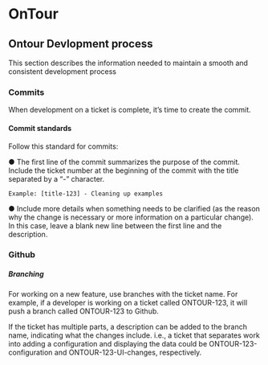 # OnTour

## Ontour Devlopment process

This section describes the information needed to maintain a smooth and consistent development process

### Commits

When development on a ticket is complete, it’s time to create the commit.

#### Commit standards
Follow this standard for commits:

● The first line of the commit summarizes the purpose of the commit. Include the ticket number at the beginning of the commit with the title separated by a “-” character.

    Example: [title-123] - Cleaning up examples

● Include more details when something needs to be clarified (as the reason why the change is necessary or more information on a particular change). In this case, leave a blank new line between the first line and the description.

### Github

##### Branching

For working on a new feature, use branches with the ticket name. For example, if a developer is working on a ticket called ONTOUR-123, it will push a branch called ONTOUR-123 to Github.

If the ticket has multiple parts, a description can be added to the branch name, indicating what the changes include. i.e., a ticket that separates work into adding a configuration and displaying the data could be ONTOUR-123-configuration and ONTOUR-123-UI-changes, respectively.

